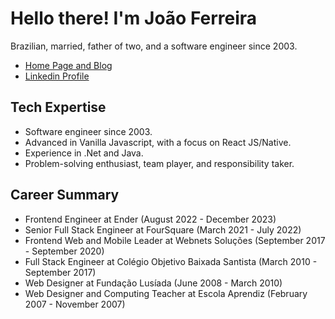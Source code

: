 # Hello there! I'm João Ferreira

Brazilian, married, father of two, and a software engineer since 2003.

- [Home Page and Blog](https://johnylab.com.br)
- [Linkedin Profile](https://www.linkedin.com/in/johnylab/)

## Tech Expertise

- Software engineer since 2003.
- Advanced in Vanilla Javascript, with a focus on React JS/Native.
- Experience in .Net and Java.
- Problem-solving enthusiast, team player, and responsibility taker.

## Career Summary

- Frontend Engineer at Ender (August 2022 - December 2023)
- Senior Full Stack Engineer at FourSquare (March 2021 - July 2022)
- Frontend Web and Mobile Leader at Webnets Soluções (September 2017 - September 2020)
- Full Stack Engineer at Colégio Objetivo Baixada Santista (March 2010 - September 2017)
- Web Designer at Fundação Lusíada (June 2008 - March 2010)
- Web Designer and Computing Teacher at Escola Aprendiz (February 2007 - November 2007)
